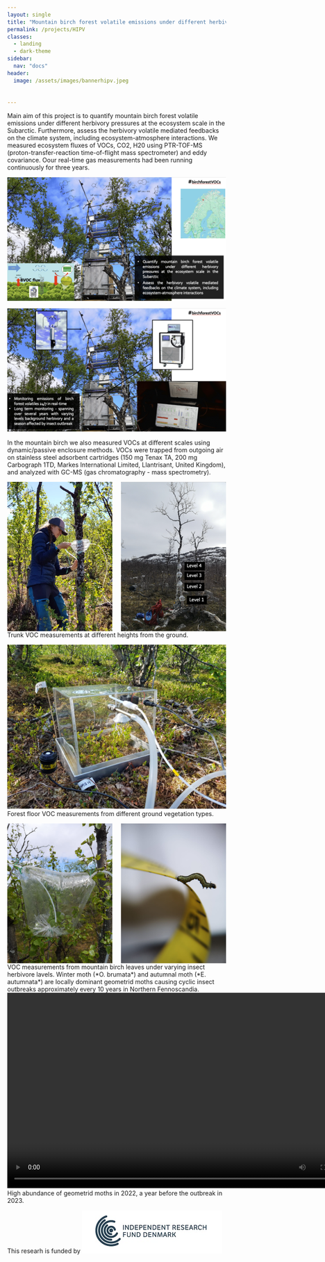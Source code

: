 ```yaml
---
layout: single
title: "Mountain birch forest volatile emissions under different herbivory pressures at the ecosystem scale in the Subarctic"
permalink: /projects/HIPV
classes:
  - landing
  - dark-theme
sidebar:
  nav: "docs"
header:
  image: /assets/images/bannerhipv.jpeg

  
---
```


Main aim of this project is to quantify mountain birch forest volatile emissions under different herbivory pressures at the ecosystem scale in the Subarctic. Furthermore, assess the herbivory volatile mediated feedbacks on the climate system, including ecosystem-atmosphere interactions. We measured ecosystem fluxes of VOCs, CO2, H20 using 
PTR-TOF-MS (proton-transfer-reaction time-of-flight mass spectrometer) and eddy covariance. Oour real-time gas measurements had been running continuously for three years. 

![alt text](/assets/images/hipv1.png)

![alt text](/assets/images/hipv2.png)

 
In the mountain birch we also measured VOCs at different scales using dynamic/passive enclosure methods. VOCs were trapped from outgoing air on stainless steel adsorbent cartridges (150 mg Tenax TA, 200 mg Carbograph 1TD, Markes International Limited, Llantrisant, United Kingdom), and analyzed with GC-MS (gas chromatography - mass spectrometry). 



<div style="display: flex; justify-content: space-between; gap: 10px;">
  <img src="/assets/images/trunk.jpeg" alt="Trunk Measurement 1" style="width: 48%;">
  <img src="/assets/images/trnk3.png" alt="Trunk Measurement 2" style="width: 48%;">
</div>
Trunk VOC measurements at different heights from the ground.



![alt text](<../../assets/images/chamber 1.jpeg>)
Forest floor VOC measurements from different ground vegetation types.


<div style="display: flex; justify-content: space-between; gap: 10px;">
  <img src="/assets/images/leaf3.jpeg" alt="Leaf 3" style="width: 48%;">
  <img src="/assets/images/leaf4.jpeg" alt="Leaf 4" style="width: 48%;">
</div>
VOC measurements from mountain birch leaves under varying insect herbivore lavels. Winter moth (*O. brumata*) and autumnal moth (*E. autumnata*) are locally dominant geometrid moths causing cyclic insect outbreaks approximately every 10 years in Northern Fennoscandia. 


<video width="800" height="450" controls>
  <source src="/assets/images/2022-10-03 14.34.55.mp4" type="video/mp4">
  Your browser does not support the video tag.
</video>
High abundance of geometrid moths in 2022, a year before the outbreak in 2023.

This researh is funded by
 ![alt text](/assets/images/dff.png)